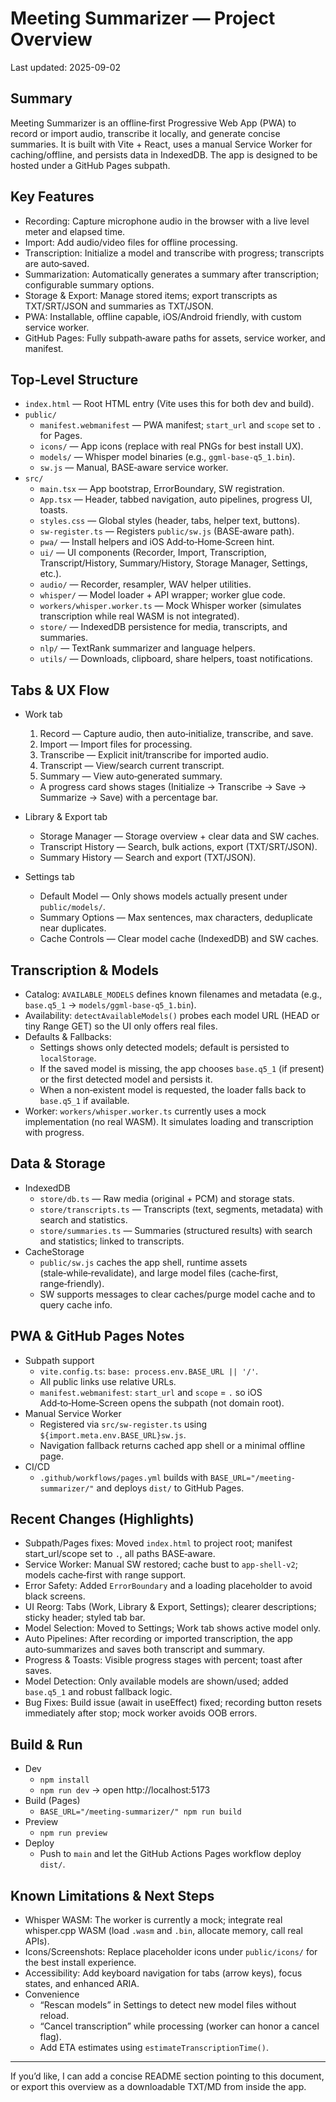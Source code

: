 # Meeting Summarizer — Project Overview

Last updated: 2025-09-02

## Summary
Meeting Summarizer is an offline‑first Progressive Web App (PWA) to record or import audio, transcribe it locally, and generate concise summaries. It is built with Vite + React, uses a manual Service Worker for caching/offline, and persists data in IndexedDB. The app is designed to be hosted under a GitHub Pages subpath.

## Key Features
- Recording: Capture microphone audio in the browser with a live level meter and elapsed time.
- Import: Add audio/video files for offline processing.
- Transcription: Initialize a model and transcribe with progress; transcripts are auto‑saved.
- Summarization: Automatically generates a summary after transcription; configurable summary options.
- Storage & Export: Manage stored items; export transcripts as TXT/SRT/JSON and summaries as TXT/JSON.
- PWA: Installable, offline capable, iOS/Android friendly, with custom service worker.
- GitHub Pages: Fully subpath‑aware paths for assets, service worker, and manifest.

## Top‑Level Structure
- `index.html` — Root HTML entry (Vite uses this for both dev and build).
- `public/`
  - `manifest.webmanifest` — PWA manifest; `start_url` and `scope` set to `.` for Pages.
  - `icons/` — App icons (replace with real PNGs for best install UX).
  - `models/` — Whisper model binaries (e.g., `ggml-base-q5_1.bin`).
  - `sw.js` — Manual, BASE‑aware service worker.
- `src/`
  - `main.tsx` — App bootstrap, ErrorBoundary, SW registration.
  - `App.tsx` — Header, tabbed navigation, auto pipelines, progress UI, toasts.
  - `styles.css` — Global styles (header, tabs, helper text, buttons).
  - `sw-register.ts` — Registers `public/sw.js` (BASE‑aware path).
  - `pwa/` — Install helpers and iOS Add‑to‑Home‑Screen hint.
  - `ui/` — UI components (Recorder, Import, Transcription, Transcript/History, Summary/History, Storage Manager, Settings, etc.).
  - `audio/` — Recorder, resampler, WAV helper utilities.
  - `whisper/` — Model loader + API wrapper; worker glue code.
  - `workers/whisper.worker.ts` — Mock Whisper worker (simulates transcription while real WASM is not integrated).
  - `store/` — IndexedDB persistence for media, transcripts, and summaries.
  - `nlp/` — TextRank summarizer and language helpers.
  - `utils/` — Downloads, clipboard, share helpers, toast notifications.

## Tabs & UX Flow
- Work tab
  1) Record — Capture audio, then auto‑initialize, transcribe, and save.
  2) Import — Import files for processing.
  3) Transcribe — Explicit init/transcribe for imported audio.
  4) Transcript — View/search current transcript.
  5) Summary — View auto‑generated summary.
  - A progress card shows stages (Initialize → Transcribe → Save → Summarize → Save) with a percentage bar.

- Library & Export tab
  - Storage Manager — Storage overview + clear data and SW caches.
  - Transcript History — Search, bulk actions, export (TXT/SRT/JSON).
  - Summary History — Search and export (TXT/JSON).

- Settings tab
  - Default Model — Only shows models actually present under `public/models/`.
  - Summary Options — Max sentences, max characters, deduplicate near duplicates.
  - Cache Controls — Clear model cache (IndexedDB) and SW caches.

## Transcription & Models
- Catalog: `AVAILABLE_MODELS` defines known filenames and metadata (e.g., `base.q5_1` → `models/ggml-base-q5_1.bin`).
- Availability: `detectAvailableModels()` probes each model URL (HEAD or tiny Range GET) so the UI only offers real files.
- Defaults & Fallbacks:
  - Settings shows only detected models; default is persisted to `localStorage`.
  - If the saved model is missing, the app chooses `base.q5_1` (if present) or the first detected model and persists it.
  - When a non‑existent model is requested, the loader falls back to `base.q5_1` if available.
- Worker: `workers/whisper.worker.ts` currently uses a mock implementation (no real WASM). It simulates loading and transcription with progress.

## Data & Storage
- IndexedDB
  - `store/db.ts` — Raw media (original + PCM) and storage stats.
  - `store/transcripts.ts` — Transcripts (text, segments, metadata) with search and statistics.
  - `store/summaries.ts` — Summaries (structured results) with search and statistics; linked to transcripts.
- CacheStorage
  - `public/sw.js` caches the app shell, runtime assets (stale‑while‑revalidate), and large model files (cache‑first, range‑friendly).
  - SW supports messages to clear caches/purge model cache and to query cache info.

## PWA & GitHub Pages Notes
- Subpath support
  - `vite.config.ts`: `base: process.env.BASE_URL || '/'`.
  - All public links use relative URLs.
  - `manifest.webmanifest`: `start_url` and `scope` = `.` so iOS Add‑to‑Home‑Screen opens the subpath (not domain root).
- Manual Service Worker
  - Registered via `src/sw-register.ts` using `${import.meta.env.BASE_URL}sw.js`.
  - Navigation fallback returns cached app shell or a minimal offline page.
- CI/CD
  - `.github/workflows/pages.yml` builds with `BASE_URL="/meeting-summarizer/"` and deploys `dist/` to GitHub Pages.

## Recent Changes (Highlights)
- Subpath/Pages fixes: Moved `index.html` to project root; manifest start_url/scope set to `.`, all paths BASE‑aware.
- Service Worker: Manual SW restored; cache bust to `app-shell-v2`; models cache‑first with range support.
- Error Safety: Added `ErrorBoundary` and a loading placeholder to avoid black screens.
- UI Reorg: Tabs (Work, Library & Export, Settings); clearer descriptions; sticky header; styled tab bar.
- Model Selection: Moved to Settings; Work tab shows active model only.
- Auto Pipelines: After recording or imported transcription, the app auto‑summarizes and saves both transcript and summary.
- Progress & Toasts: Visible progress stages with percent; toast after saves.
- Model Detection: Only available models are shown/used; added `base.q5_1` and robust fallback logic.
- Bug Fixes: Build issue (await in useEffect) fixed; recording button resets immediately after stop; mock worker avoids OOB errors.

## Build & Run
- Dev
  - `npm install`
  - `npm run dev` → open http://localhost:5173
- Build (Pages)
  - `BASE_URL="/meeting-summarizer/" npm run build`
- Preview
  - `npm run preview`
- Deploy
  - Push to `main` and let the GitHub Actions Pages workflow deploy `dist/`.

## Known Limitations & Next Steps
- Whisper WASM: The worker is currently a mock; integrate real whisper.cpp WASM (load `.wasm` and `.bin`, allocate memory, call real APIs).
- Icons/Screenshots: Replace placeholder icons under `public/icons/` for the best install experience.
- Accessibility: Add keyboard navigation for tabs (arrow keys), focus states, and enhanced ARIA.
- Convenience
  - “Rescan models” in Settings to detect new model files without reload.
  - “Cancel transcription” while processing (worker can honor a cancel flag).
  - Add ETA estimates using `estimateTranscriptionTime()`.

---
If you’d like, I can add a concise README section pointing to this document, or export this overview as a downloadable TXT/MD from inside the app.

